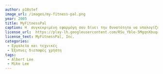 ```yaml
---
author: p18stef
image_url: /images/my-fitness-pal.png
year: 2005
title: MyFitnessPal
caption: H  συγκεκριμένη εφαρμόγη σου δίνει την δυνατότητα να υπολογίζεις το θερμιδικό σου πλάνο αλλά μπορείς και να σημειώνεις την απόδωση σου στις προπονήσεις σου. Με αυτόν τον τρόπο θα έχεις την δυνατότητα για την βελτίωση σου με αποτελεσματικό τρόπο.
license_url:  https://play-lh.googleusercontent.com/RSu_Yble-5MgqnXbuqaYdj9r97Wv3yE0ICX2vDGAw2QCZPF4wZLA71Q1cEndjR1WpDM
license_text: MyFitnessPal, Inc.
categories: 
 - Eργαλεία και τεχνικές
 - Έξυπνες διεπαφές χρήστη  
tags: 
 - Albert Lee
 - Mike Lee  
---
```

